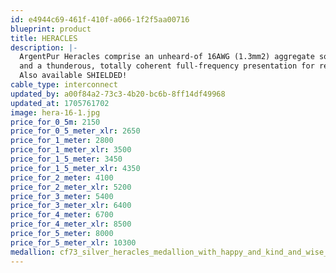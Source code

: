 ```yaml
---
id: e4944c69-461f-410f-a066-1f2f5aa00716
blueprint: product
title: HERACLES
description: |-
  ArgentPur Heracles comprise an unheard-of 16AWG (1.3mm2) aggregate solid Ag construction, providing unmatched top octave air, clarity,
  and a thunderous, totally coherent full-frequency presentation for reference level systems.
  Also available SHIELDED!
cable_type: interconnect
updated_by: a00f84a2-73c3-4b20-bc6b-8ff14df49968
updated_at: 1705761702
image: hera-16-1.jpg
price_for_0_5m: 2150
price_for_0_5_meter_xlr: 2650
price_for_1_meter: 2800
price_for_1_meter_xlr: 3500
price_for_1_5_meter: 3450
price_for_1_5_meter_xlr: 4350
price_for_2_meter: 4100
price_for_2_meter_xlr: 5200
price_for_3_meter: 5400
price_for_3_meter_xlr: 6400
price_for_4_meter: 6700
price_for_4_meter_xlr: 8500
price_for_5_meter: 8000
price_for_5_meter_xlr: 10300
medallion: cf73_silver_heracles_medallion_with_happy_and_kind_and_wise_exp_20cab8c0-ab2a-43b3-91e5-a216523497a2.png
---
```

